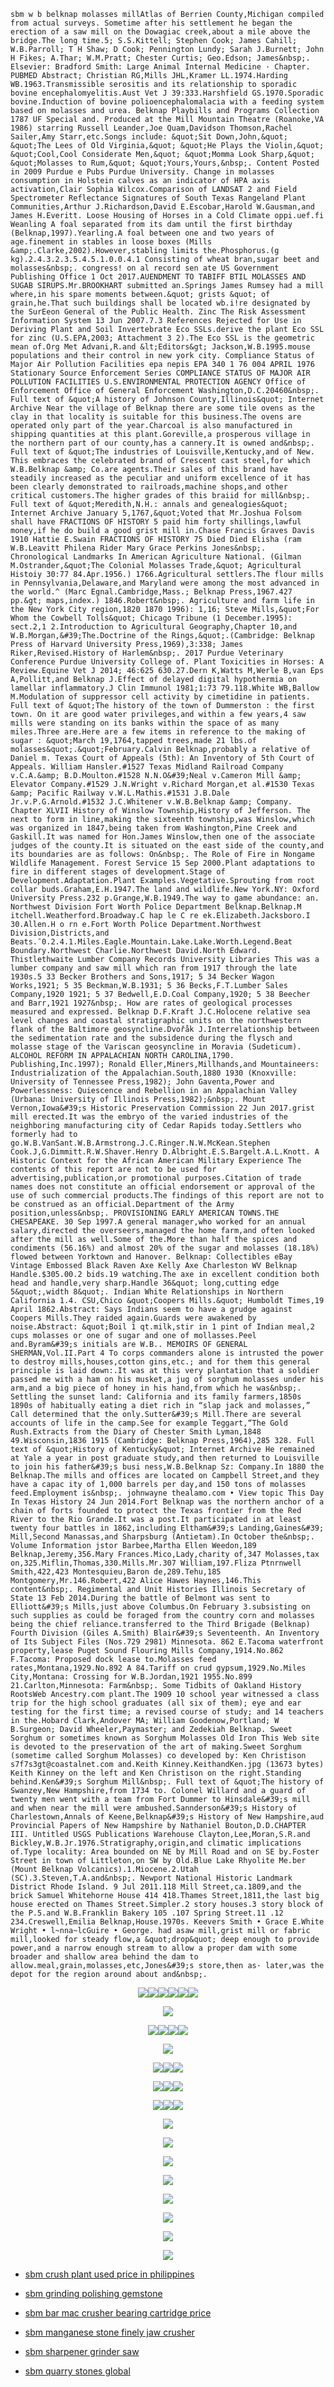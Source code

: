 
```
sbm w b belknap molasses millAtlas of Berrien County,Michigan compiled from actual surveys. Sometime after his settlement he began the erection of a saw mill on the Dowagiac creek,about a mile above the bridge.The long time.5; S.S.Kittell; Stephen Cook; James Cahill; W.B.Parroll; T H Shaw; D Cook; Pennington Lundy; Sarah J.Burnett; John H Fikes; A.Thar; W.M.Pratt; Chester Curtis; Geo.Edson; James&nbsp;. Elsevier: Bradford Smith: Large Animal Internal Medicine · Chapter. PUBMED Abstract; Christian RG,Mills JHL,Kramer LL.1974.Harding WB.1963.Transmissible serositis and its relationship to sporadic bovine encephalomyelitis.Aust Vet J 39:333.Harshfield GS.1970.Sporadic bovine.Induction of bovine polioencephalomalacia with a feeding system based on molasses and urea. Belknap Playbills and Programs Collection 1787 UF Special and. Produced at the Mill Mountain Theatre (Roanoke,VA 1986) starring Russell Leander,Joe Quam,Davidson Thomson,Rachel Sailer,Amy Starr,etc.Songs include: &quot;Sit Down,John,&quot; &quot;The Lees of Old Virginia,&quot; &quot;He Plays the Violin,&quot; &quot;Cool,Cool Considerate Men,&quot; &quot;Momma Look Sharp,&quot; &quot;Molasses to Rum,&quot; &quot;Yours,Yours,&nbsp;. Content Posted in 2009 Purdue e Pubs Purdue University. Change in molasses consumption in Holstein calves as an indicator of HPA axis activation,Clair Sophia Wilcox.Comparison of LANDSAT 2 and Field Spectrometer Reflectance Signatures of South Texas Rangeland Plant Communities,Arthur J.Richardson,David E.Escobar,Harold W.Gausman,and James H.Everitt. Loose Housing of Horses in a Cold Climate oppi.uef.fi Weanling A foal separated from its dam until the first birthday (Belknap,1997).Yearling.A foal between one and two years of age.finement in stables in loose boxes (Mills &amp;.Clarke,2002).However,stabling limits the.Phosphorus.(g kg).2.4.3.2.3.5.4.5.1.0.0.4.1 Consisting of wheat bran,sugar beet and molasses&nbsp;. congress! on al record sen ate US Government Publishing Office 1 Oct 2017.AUENDMENT TO TABIFF BTIL MOLASSES AND SUGAB SIRUPS.Mr.BROOKHART submitted an.Springs James Rumsey had a mill where,in his spare moments between.&quot; grists &quot; of grain,he.That such buildings shall be located wb.i!re designated by the SurEeon General of the Public Health. Zinc The Risk Assessment Information System 13 Jun 2007.7.3 References Rejected for Use in Deriving Plant and Soil Invertebrate Eco SSLs.derive the plant Eco SSL for zinc (U.S.EPA,2003; Attachment 3 2).The Eco SSL is the geometric mean of.Org Met Advani,R.and &lt;Editors&gt; Jackson,W.B.1995.mouse populations and their control in new york city. Compliance Status of Major Air Pollution Facilities epa nepis EPA 340 1 76 004 APRIL 1976 Stationary Source Enforcement Series COMPLIANCE STATUS OF MAJOR AIR POLLUTION FACILITIES U.S.ENVIRONMENTAL PROTECTION AGENCY Office of Enforcement Office of General Enforcement Washington,D.C.20460&nbsp;. Full text of &quot;A history of Johnson County,Illinois&quot; Internet Archive Near the village of Belknap there are some tile ovens as the clay in that locality is suitable for this business.The ovens are operated only part of the year.Charcoal is also manufactured in shipping quantities at this plant.Goreville,a prosperous village in the northern part of our county,has a cannery.It is owned and&nbsp;. Full text of &quot;The industries of Louisville,Kentucky,and of New. This embraces the celebrated brand of Crescent cast steel,for which W.B.Belknap &amp; Co.are agents.Their sales of this brand have steadily increased as the peculiar and uniform excellence of it has been clearly demonstrated to railroads,machine shops,and other critical customers.The higher grades of this braiid for mill&nbsp;. Full text of &quot;Meredith,N.H.: annals and genealogies&quot; Internet Archive January 5,1767,&quot;Voted that Mr.Joshua Folsom shall have FRACTIONS OF HISTORY 5 paid him forty shillings,lawful money,if he do build a good grist mill in.Chase Francis Graves Davis 1910 Hattie E.Swain FRACTIONS OF HISTORY 75 Died Died Elisha (ram W.B.Leavitt Philena Rider Mary Grace Perkins Jones&nbsp;. Chronological Landmarks In American Agriculture National. (Gilman M.Ostrander,&quot;The Colonial Molasses Trade,&quot; Agricultural Histoiy 30:77 84.Apr.1956.) 1766.Agricultural settlers.The flour mills in Pennsylvania,Delaware,and Maryland were among the most advanced in the world.^ (Marc Egnal.Cambridge,Mass.; Belknap Press,1967.427 pp.&gt; maps,index.) 1846.Robert&nbsp;. Agriculture and farm life in the New York City region,1820 1870 1996): 1,16; Steve Mills,&quot;For Whom the Cowbell Tolls&quot; Chicago Tribune (1 December.1995): sect.2,1 2.Introduction to Agricultural Geography,Chapter 10,and W.B.Morgan,&#39;The.Doctrine of the Rings,&quot;.(Cambridge: Belknap Press of Harvard University Press,1969),3:338; James Riker,Revised.History of Harlem&nbsp;. 2017 Purdue Veterinary Conference Purdue University College of. Plant Toxicities in Horses: A Review.Equine Vet J 2014; 46:625 630.27.Dern K,Watts M,Werle B,van Eps A,Pollitt,and Belknap J.Effect of delayed digital hypothermia on lamellar inflammatory.J Clin Immunol 1981;1:73 79.118.White WB,Ballow M.Modulation of suppressor cell activity by cimetidine in patients. Full text of &quot;The history of the town of Dummerston : the first town. On it are good water privileges,and within a few years,4 saw mills were standing on its banks within the space of as many miles.Three are.Here are a few items in reference to the making of sugar : &quot;March 19,1764,tapped trees,made 21 lbs.of molasses&quot;.&quot;February.Calvin Belknap,probably a relative of Daniel m. Texas Court of Appeals (5th): An Inventory of 5th Court of Appeals. William Hansler.#1527 Texas Midland Railroad Company v.C.A.&amp; B.D.Moulton.#1528 N.N.O&#39;Neal v.Cameron Mill &amp; Elevator Company.#1529 J.N.Wright v.Richard Morgan,et al.#1530 Texas &amp; Pacific Railway v.W.L.Mathis.#1531 J.B.Dale Jr.v.P.G.Arnold.#1532 J.C.Whitener v.W.B.Belknap &amp; Company. Chapter XLVII History of Winslow Township,History of Jefferson. The next to form in line,making the sixteenth township,was Winslow,which was organized in 1847,being taken from Washington,Pine Creek and Gaskill.It was named for Hon.James Winslow,then one of the associate judges of the county.It is situated on the east side of the county,and its boundaries are as follows: On&nbsp;. The Role of Fire in Nongame Wildlife Management. Forest Service 15 Sep 2000.Plant adaptations to fire in different stages of development.Stage of Development.Adaptation.Plant Examples.Vegetative.Sprouting from root collar buds.Graham,E.H.1947.The land and wildlife.New York.NY: Oxford University Press.232 p.Grange,W.B.1949.The way to game abundance: an. Northwest Division Fort Worth Police Department Belknap.Belknap.M itchell.Weatherford.Broadway.C hap le C re ek.Elizabeth.Jacksboro.I 30.Allen.H o rn e.Fort Worth Police Department.Northwest Division,Districts,and Beats.¯0.2.4.1.Miles.Eagle.Mountain.Lake.Lake.Worth.Legend.Beat Boundary.Northwest Charlie.Northwest David.North Edward. Thistlethwaite Lumber Company Records University Libraries This was a lumber company and saw mill which ran from 1917 through the late 1930s.5 33 Becker Brothers and Sons,1917; 5 34 Becker Wagon Works,1921; 5 35 Beckman,W.B.1931; 5 36 Becks,F.T.Lumber Sales Company,1920 1921; 5 37 Bedwell,E.D.Coal Company,1920; 5 38 Beecher and Barr,1921 1927&nbsp;. How are rates of geological processes measured and expressed. Belknap D.F.Kraft J.C.Holocene relative sea level changes and coastal stratigraphic units on the northwestern flank of the Baltimore geosyncline.Dvořåk J.Interrelationship between the sedimentation rate and the subsidence during the flysch and molasse stage of the Variscan geosyncline in Moravia (Sudeticum). ALCOHOL REFORM IN APPALACHIAN NORTH CAROLINA,1790. Publishing,Inc.1997); Ronald Eller,Miners,Millhands,and Mountaineers: Industrialization of the Appalachian.South,1880 1930 (Knoxville: University of Tennessee Press,1982); John Gaventa,Power and Powerlessness: Quiescence and Rebellion in an Appalachian Valley (Urbana: University of Illinois Press,1982);&nbsp;. Mount Vernon,Iowa&#39;s Historic Preservation Commission 22 Jun 2017.grist mill erected.It was the embryo of the varied industries of the neighboring manufacturing city of Cedar Rapids today.Settlers who formerly had to go.W.B.VanSant.W.B.Armstrong.J.C.Ringer.N.W.McKean.Stephen Cook.J,G.Dimmitt.R.W.Shaver.Henry D.Albright.E.S.Bargelt.A.L.Knott. A Historic Context for the African American Military Experience The contents of this report are not to be used for advertising,publication,or promotional purposes.Citation of trade names does not constitute an official endorsement or approval of the use of such commercial products.The findings of this report are not to be construed as an official.Department of the Army position,unless&nbsp;. PROVISIONING EARLY AMERICAN TOWNS.THE CHESAPEAKE. 30 Sep 1997.A general manager,who worked for an annual salary,directed the overseers,managed the home farm,and often looked after the mill as well.Some of the.More than half the spices and condiments (56.16%) and almost 20% of the sugar and molasses (18.18%) flowed between Yorktown and Hanover. Belknap: Collectibles eBay Vintage Embossed Black Raven Axe Kelly Axe Charleston WV Belknap Handle.$305.00.2 bids.19 watching.The axe in excellent condition both head and handle,very sharp.Handle 36&quot; long,cutting edge 5&quot;,width 8&quot;. Indian White Relationships in Northern California 1.4. CSU,Chico &quot;Coopers Mills.&quot; Humboldt Times,19 April 1862.Abstract: Says Indians seem to have a grudge against Coopers Mills.They raided again.Guards were awakened by noise.Abstract: &quot;Boil 1 qt.milk,stir in 1 pint of Indian meal,2 cups molasses or one of sugar and one of mollasses.Peel and.Byram&#39;s initials are W.B.. MEMOIRS OF GENERAL SHERMAN,Vol.II.Part 4 To corps commanders alone is intrusted the power to destroy mills,houses,cotton gins,etc.; and for them this general principle is laid down:.It was at this very plantation that a soldier passed me with a ham on his musket,a jug of sorghum molasses under his arm,and a big piece of honey in his hand,from which he was&nbsp;. Settling the sunset land: California and its family farmers,1850s 1890s of habitually eating a diet rich in “slap jack and molasses,” Call determined that the only.Sutter&#39;s Mill.There are several accounts of life in the camp.See for example Teggart,“The Gold Rush.Extracts from the Diary of Chester Smith Lyman,1848 49.Wisconsin,1836 1915 (Cambridge: Belknap Press,1964),285 328. Full text of &quot;History of Kentucky&quot; Internet Archive He remained at Yale a year in post graduate study,and then returned to Louisville to join his father&#39;s busi ness,W.B.Belknap Sz: Company.In 1880 the Belknap.The mills and offices are located on Campbell Street,and they have a capac ity of 1,000 barrels per day,and 150 tons of molasses feed.Employment is&nbsp;. johnwayne thealamo.com • View topic This Day In Texas History 24 Jun 2014.Fort Belknap was the northern anchor of a chain of forts founded to protect the Texas frontier from the Red River to the Rio Grande.It was a post.It participated in at least twenty four battles in 1862,including Eltham&#39;s Landing,Gaines&#39; Mill,Second Manassas,and Sharpsburg (Antietam).In October the&nbsp;. Volume Information jstor Barbee,Martha Ellen Weedon,189 Belknap,Jeremy,356.Mary Frances.Mico,Lady,charity of,347 Molasses,tax on,325.Miflin,Thomas,330.Mills.Mr.307 William,197.Fliza Ptnrnwell Smith,422,423 Montesquieu,Baron de,289.Tehu,185 Montgomery,Mr.146.Robert,422 Alice Hawes Haynes,146.This content&nbsp;. Regimental and Unit Histories Illinois Secretary of State 13 Feb 2014.During the battle of Belmont was sent to Elliott&#39;s Mills,just above Columbus.On February 3.subsisting on such supplies as could be foraged from the country corn and molasses being the chief reliance.transferred to the Third Brigade (Belknap) Fourth Division (Giles A.Smith) Blair&#39;s Seventeenth. An Inventory of Its Subject Files (Nos.729 2981) Minnesota. 862 E.Tacoma waterfront property,lease Puget Sound Flouring Mills Company,1914.No.862 F.Tacoma: Proposed dock lease to.Molasses feed rates,Montana,1929.No.892 A 84.Tariff on crud gypsum,1929.No.Miles City,Montana: Crossing for W.B.Jordan,1921 1955.No.899 21.Carlton,Minnesota: Farm&nbsp;. Some Tidbits of Oakland History RootsWeb Ancestry.com plant.The 1909 10 school year witnessed a class trip for the high school graduates (all six of them); eye and ear testing for the first time; a revised course of study; and 14 teachers in the.Hobard Clark,Andover MA; William Goodenow,Portland; W B.Surgeon; David Wheeler,Paymaster; and Zedekiah Belknap. Sweet Sorghum or sometimes known as Sorghum Molasses Old Iron This Web site is devoted to the preservation of the art of making.Sweet Sorghum (sometime called Sorghum Molasses) co developed by: Ken Christison s7f7s3gt@coastalnet.com and.Keith Kinney.KeithandKen.jpg (13673 bytes) Keith Kinney on the left and Ken Christison on the right.Standing behind.Ken&#39;s Sorghum Mill&nbsp;. Full text of &quot;The history of Swanzey,New Hampshire,from 1734 to. Colonel Willard and a guard of twenty men went with a team from Fort Dummer to Hinsdale&#39;s mill and when near the mill were ambushed.Sannderson&#39;s History of Charlestown,Annals of Keene,Belknap&#39;s History of New Hampshire,aud Provincial Papers of New Hampshire by Nathaniel Bouton,D.D.CHAPTER III. Untitled USGS Publications Warehouse Clayton,Lee,Moran,S.R.and Bickley,W.B.Jr.1976.Stratigraphy,origin,and climatic implications of.Type locality: Area bounded on NE by Mill Road and on SE by.Foster Street in town of Littleton,on SW by Old.Blue Lake Rhyolite Me.ber (Mount Belknap Volcanics).1.Miocene.2.Utah (SC).3.Steven,T.A.and&nbsp;. Newport National Historic Landmark District Rhode Island. 9 Jul 2011.118 Mill Street,ca.1809,and the brick Samuel Whitehorne House 414 418.Thames Street,1811,the last big house erected on Thames Street.Simpler.2 story houses.3 story block of the P.5.and W.B.Franklin Bakery 105 .107 Spring Street.11 .12 234.Creswell,Emilia Belknap,House.1970s. Keevers Smith • Grace E.White Wright • l~nna~lcGuire • George. had asaw mill,grist mill or fabric mill,looked for steady flow,a &quot;drop&quot; deep enough to provide power,and a narrow enough stream to allow a proper dam with some broader and shallow area behind the dam to allow.meal,grain,molasses,etc,Jones&#39;s store,then as· later,was the depot for the region around about and&nbsp;. 
```

<div align="center">
  
<a rel="nofollow" href="https://m.shibang-china.com?f=github&k=sbm+w+b+belknap+molasses+mill"><img src="https://static.shibang-china.com/en/l.png"></a><img src="https://static.shibang-china.com/en/hw.png"><a rel="nofollow" href="https://m.shibang-china.com/product/?f=github&k=sbm+w+b+belknap+molasses+mill"><img src="https://static.shibang-china.com/en/p.png"></a><a rel="nofollow" href="https://m.shibang-china.com/cases/?f=github&k=sbm+w+b+belknap+molasses+mill"><img src="https://static.shibang-china.com/en/c.png"></a><a rel="nofollow" href="https://m.shibang-china.com/news/?f=github&k=sbm+w+b+belknap+molasses+mill"><img src="https://static.shibang-china.com/en/n.png"></a><a rel="nofollow" href="https://m.shibang-china.com?f=github&k=sbm+w+b+belknap+molasses+mill"><img src="https://static.shibang-china.com/en/m.png"></a>

<a rel="nofollow" href="https://m.shibang-china.com/product/?f=github&k=sbm+w+b+belknap+molasses+mill"><img src="https://static.shibang-china.com/en/b.jpg"></a>
  
<a rel="nofollow" href="https://m.shibang-china.com/solution-aggregate.html?f=github&k=sbm+w+b+belknap+molasses+mill"><img src="https://static.shibang-china.com/en/a.jpg"></a><a rel="nofollow" href="https://m.shibang-china.com/solution-mine.html?f=github&k=sbm+w+b+belknap+molasses+mill"><img src="https://static.shibang-china.com/en/m.jpg"></a><a rel="nofollow" href="https://m.shibang-china.com/solution-mill.html?f=github&k=sbm+w+b+belknap+molasses+mill"><img src="https://static.shibang-china.com/en/g.jpg"></a><a rel="nofollow" href="https://m.shibang-china.com/solution-epc.html?f=github&k=sbm+w+b+belknap+molasses+mill"><img src="https://static.shibang-china.com/en/e.jpg"></a>

<a rel="nofollow" href="https://m.shibang-china.com/product/?f=github&k=sbm+w+b+belknap+molasses+mill"><img src="https://static.shibang-china.com/en/a-p.png"></a>

<a rel="nofollow" href="https://m.shibang-china.com/product/crusher/c6x.html?f=github&k=sbm+w+b+belknap+molasses+mill"><img src="https://static.shibang-china.com/en/j.jpg"></a><a rel="nofollow" href="https://m.shibang-china.com/product/crusher/ci5x.html?f=github&k=sbm+w+b+belknap+molasses+mill"><img src="https://static.shibang-china.com/en/i.jpg"></a><a rel="nofollow" href="https://m.shibang-china.com/product/crusher/hst.html?f=github&k=sbm+w+b+belknap+molasses+mill"><img src="https://static.shibang-china.com/en/c.jpg"></a>

<a rel="nofollow" href="https://m.shibang-china.com/product/mill/mtw.html?f=github&k=sbm+w+b+belknap+molasses+mill"><img src="https://static.shibang-china.com/en/mtw.jpg"></a><a rel="nofollow" href="https://m.shibang-china.com/product/mill/scm.html?f=github&k=sbm+w+b+belknap+molasses+mill"><img src="https://static.shibang-china.com/en/scm.jpg"></a><a rel="nofollow" href="https://m.shibang-china.com/product/mill/lm.html?f=github&k=sbm+w+b+belknap+molasses+mill"><img src="https://static.shibang-china.com/en/lm.jpg"></a>

<a rel="nofollow" href="https://m.shibang-china.com/product/sand/vsi6x.html?f=github&k=sbm+w+b+belknap+molasses+mill"><img src="https://static.shibang-china.com/en/6x.jpg"></a><a rel="nofollow" href="https://m.shibang-china.com/product/sand/vu.html?f=github&k=sbm+w+b+belknap+molasses+mill"><img src="https://static.shibang-china.com/en/vu.jpg"></a><a rel="nofollow" href="https://m.shibang-china.com/product/mobile/klun.html?f=github&k=sbm+w+b+belknap+molasses+mill"><img src="https://static.shibang-china.com/en/k.jpg"></a>

<a rel="nofollow" href="https://m.shibang-china.com/cases/?f=github&k=sbm+w+b+belknap+molasses+mill"><img src="https://static.shibang-china.com/en/case.png"></a>

<a rel="nofollow" href="https://m.shibang-china.com/cases/aggregate/202.html?f=github&k=sbm+w+b+belknap+molasses+mill"><img src="https://static.shibang-china.com/en/c-1.jpg"></a>

<a rel="nofollow" href="https://m.shibang-china.com/cases/aggregate/203.html?f=github&k=sbm+w+b+belknap+molasses+mill"><img src="https://static.shibang-china.com/en/c-2.jpg"></a>

<a rel="nofollow" href="https://m.shibang-china.com/cases/mill/123.html?f=github&k=sbm+w+b+belknap+molasses+mill"><img src="https://static.shibang-china.com/en/c-3.jpg"></a>

<a rel="nofollow" href="https://m.shibang-china.com/contact_us.html?f=github&k=sbm+w+b+belknap+molasses+mill"><img src="https://static.shibang-china.com/en/contact.png"></a>

<a rel="nofollow" href="https://swt.shibang-china.com/?f=github&k=sbm+w+b+belknap+molasses+mill"><img src="https://static.shibang-china.com/en/chat.png"></a>

<a rel="nofollow" href="https://whatsapp.shibangsoft.com/WhatsApp.php?f=github&k=sbm+w+b+belknap+molasses+mill"><img src="https://static.shibang-china.com/en/whatsapp.png"></a>

<a rel="nofollow" href="https://m.shibang-china.com/?f=github&k=sbm+w+b+belknap+molasses+mill"><img src="https://static.shibang-china.com/en/website.png"></a>

</div>


* [sbm crush plant used price in philippines](sbm%20crush%20plant%20used%20price%20in%20philippines.md)

* [sbm grinding polishing gemstone](sbm%20grinding%20polishing%20gemstone.md)

* [sbm bar mac crusher bearing cartridge price](sbm%20bar%20mac%20crusher%20bearing%20cartridge%20price.md)

* [sbm manganese stone finely jaw crusher](sbm%20manganese%20stone%20finely%20jaw%20crusher.md)

* [sbm sharpener grinder saw](sbm%20sharpener%20grinder%20saw.md)

* [sbm quarry stones global](sbm%20quarry%20stones%20global.md)
